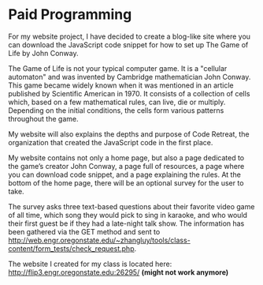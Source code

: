 # Paid Programming

For my website project, I have decided to create a blog-like site where you can download the JavaScript code snippet for how to set up The Game of Life by John Conway. 

The Game of Life is not your typical computer game. It is a "cellular automaton" and was invented by Cambridge
mathematician John Conway. This game became widely known when it was mentioned in an article published by Scientific American in 1970. It consists of a collection of cells which, 
based on a few mathematical rules, can live, die or multiply. Depending on the initial conditions, the cells form various patterns throughout the game. 

My website will also explains the depths and purpose of Code Retreat, the organization that created the JavaScript code in the first place. 

My website contains not only a home page, but also a page dedicated to the game’s creator John
Conway, a page full of resources, a page where you can download code snippet, and a page
explaining the rules. At the bottom of the home page, there will be an optional survey for the user to take.

The survey asks three text-based questions about their favorite video game of all time,
which song they would pick to sing in karaoke, and who would their first guest be if they had a
late-night talk show. The information has been gathered via the GET method and sent to
http://web.engr.oregonstate.edu/~zhangluy/tools/class-content/form_tests/check_request.php.

The website I created for my class is located here: http://flip3.engr.oregonstate.edu:26295/ <b>(might not work anymore)</b>
